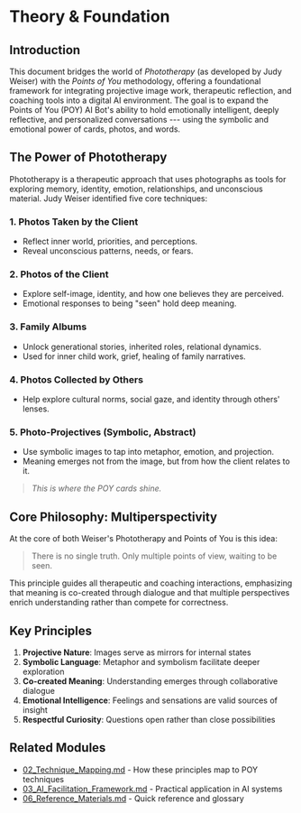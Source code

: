 # Theory & Foundation

## Introduction

This document bridges the world of *Phototherapy* (as developed by Judy Weiser) with the *Points of You* methodology, offering a foundational framework for integrating projective image work, therapeutic reflection, and coaching tools into a digital AI environment. The goal is to expand the Points of You (POY) AI Bot's ability to hold emotionally intelligent, deeply reflective, and personalized conversations --- using the symbolic and emotional power of cards, photos, and words.

## The Power of Phototherapy

Phototherapy is a therapeutic approach that uses photographs as tools for exploring memory, identity, emotion, relationships, and unconscious material. Judy Weiser identified five core techniques:

### 1. **Photos Taken by the Client**

-   Reflect inner world, priorities, and perceptions.
-   Reveal unconscious patterns, needs, or fears.

### 2. **Photos of the Client**

-   Explore self-image, identity, and how one believes they are perceived.
-   Emotional responses to being "seen" hold deep meaning.

### 3. **Family Albums**

-   Unlock generational stories, inherited roles, relational dynamics.
-   Used for inner child work, grief, healing of family narratives.

### 4. **Photos Collected by Others**

-   Help explore cultural norms, social gaze, and identity through others' lenses.

### 5. **Photo-Projectives (Symbolic, Abstract)**

-   Use symbolic images to tap into metaphor, emotion, and projection.
-   Meaning emerges not from the image, but from how the client relates to it.

> *This is where the POY cards shine.*

## Core Philosophy: Multiperspectivity

At the core of both Weiser's Phototherapy and Points of You is this idea:

> There is no single truth. Only multiple points of view, waiting to be seen.

This principle guides all therapeutic and coaching interactions, emphasizing that meaning is co-created through dialogue and that multiple perspectives enrich understanding rather than compete for correctness.

## Key Principles

1. **Projective Nature**: Images serve as mirrors for internal states
2. **Symbolic Language**: Metaphor and symbolism facilitate deeper exploration
3. **Co-created Meaning**: Understanding emerges through collaborative dialogue
4. **Emotional Intelligence**: Feelings and sensations are valid sources of insight
5. **Respectful Curiosity**: Questions open rather than close possibilities

## Related Modules

- [02_Technique_Mapping.md](02_Technique_Mapping.md) - How these principles map to POY techniques
- [03_AI_Facilitation_Framework.md](03_AI_Facilitation_Framework.md) - Practical application in AI systems
- [06_Reference_Materials.md](06_Reference_Materials.md) - Quick reference and glossary
